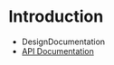 # Introduction #

  * DesignDocumentation
  * [API Documentation](http://code.google.com/p/noserub/wiki/APIDocumentation)